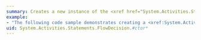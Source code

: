 ```yaml
---
summary: Creates a new instance of the <xref href="System.Activities.Statements.FlowDecision"></xref> class.
example:
- "The following code sample demonstrates creating a <xref:System.Activities.Statements.FlowDecision> node. This example is from the [Fault Handling in a Flowchart Activity Using TryCatch](~/docs/framework/windows-workflow-foundation/samples/fault-handling-in-a-flowchart-activity-using-trycatch.md) sample.  \n  \n [!code-csharp[wfs_FlowChartWithFaultHandling#3](~/samples/snippets/csharp/VS_Snippets_CFX/wfs_flowchartwithfaulthandling/cs/program.cs#3)]"
uid: System.Activities.Statements.FlowDecision.#ctor*
---
```

